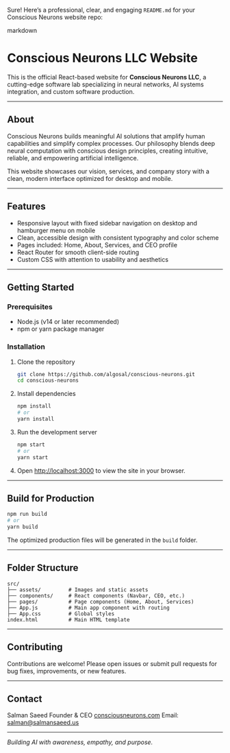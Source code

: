 Sure! Here’s a professional, clear, and engaging `README.md` for your Conscious Neurons website repo:

markdown

# Conscious Neurons LLC Website

This is the official React-based website for **Conscious Neurons LLC**, a cutting-edge software lab specializing in neural networks, AI systems integration, and custom software production.

---

## About

Conscious Neurons builds meaningful AI solutions that amplify human capabilities and simplify complex processes. Our philosophy blends deep neural computation with conscious design principles, creating intuitive, reliable, and empowering artificial intelligence.

This website showcases our vision, services, and company story with a clean, modern interface optimized for desktop and mobile.

---

## Features

- Responsive layout with fixed sidebar navigation on desktop and hamburger menu on mobile
- Clean, accessible design with consistent typography and color scheme
- Pages included: Home, About, Services, and CEO profile
- React Router for smooth client-side routing
- Custom CSS with attention to usability and aesthetics

---

## Getting Started

### Prerequisites

- Node.js (v14 or later recommended)
- npm or yarn package manager

### Installation

1. Clone the repository

   ```bash
   git clone https://github.com/algosal/conscious-neurons.git
   cd conscious-neurons

   ```

2. Install dependencies

   ```bash
   npm install
   # or
   yarn install
   ```

3. Run the development server

   ```bash
   npm start
   # or
   yarn start
   ```

4. Open [http://localhost:3000](http://localhost:3000) to view the site in your browser.

---

## Build for Production

```bash
npm run build
# or
yarn build
```

The optimized production files will be generated in the `build` folder.

---

## Folder Structure

```
src/
├── assets/         # Images and static assets
├── components/     # React components (Navbar, CEO, etc.)
├── pages/          # Page components (Home, About, Services)
├── App.js          # Main app component with routing
├── App.css         # Global styles
index.html          # Main HTML template
```

---

## Contributing

Contributions are welcome! Please open issues or submit pull requests for bug fixes, improvements, or new features.

---

## Contact

Salman Saeed
Founder & CEO
[consciousneurons.com](https://consciousneurons.com)
Email: [salman@salmansaeed.us](mailto:salman@example.com)

---

_Building AI with awareness, empathy, and purpose._
